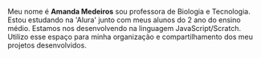 Meu nome é **Amanda Medeiros** sou professora de Biologia e Tecnologia. Estou estudando na 'Alura' junto com meus alunos do 2 ano do ensino médio. Estamos nos desenvolvendo na linguagem JavaScript/Scratch. Utilizo esse espaço para minha organização e compartilhamento dos meu projetos desenvolvidos.

